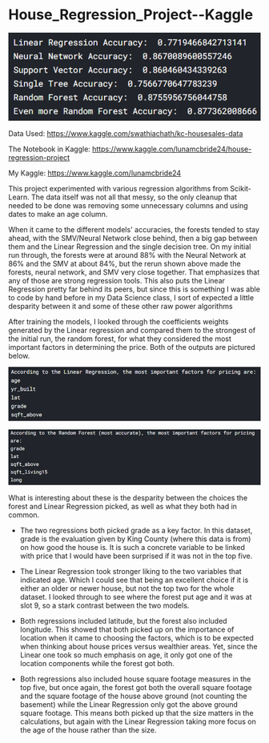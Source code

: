 # House_Regression_Project--Kaggle

![Accuracies](https://github.com/Luna-McBride/Kaggle_Personal_Projects/blob/master/Regression/House_Regression_Project/Accuracies.png)

Data Used: https://www.kaggle.com/swathiachath/kc-housesales-data

The Notebook in Kaggle: https://www.kaggle.com/lunamcbride24/house-regression-project

My Kaggle: https://www.kaggle.com/lunamcbride24

This project experimented with various regression algorithms from Scikit-Learn. The data itself was not all that messy, so the only cleanup that needed to be done was removing some unnecessary columns and using dates to make an age column.

When it came to the different models' accuracies, the forests tended to stay ahead, with the SMV/Neural Network close behind, then a big gap between them and the Linear Regression and the single decision tree. On my initial run through, the forests were at around 88% with the Neural Network at 86% and the SMV at about 84%, but the rerun shown above made the forests, neural network, and SMV very close together. That emphasizes that any of those are strong regression tools. This also puts the Linear Regression pretty far behind its peers, but since this is something I was able to code by hand before in my Data Science class, I sort of expected a little desparity between it and some of these other raw power algorithms

After training the models, I looked through the coefficients weights generated by the Linear regression and compared them to the strongest of the initial run, the random forest, for what they considered the most important factors in determining the price. Both of the outputs are pictured below.

![LinearFactors](https://github.com/Luna-McBride/Kaggle_Personal_Projects/blob/master/Regression/House_Regression_Project/LinearFactors.png)

![ForestFactors](https://github.com/Luna-McBride/Kaggle_Personal_Projects/blob/master/Regression/House_Regression_Project/ForestFactors.png)

What is interesting about these is the desparity between the choices the forest and Linear Regression picked, as well as what they both had in common.

* The two regressions both picked grade as a key factor. In this dataset, grade is the evaluation given by King County (where this data is from) on how good the house is. It is such a concrete variable to be linked with price that I would have been surprised if it was not in the top five.

* The Linear Regression took stronger liking to the two variables that indicated age. Which I could see that being an excellent choice if it is either an older or newer house, but not the top two for the whole dataset. I looked through to see where the forest put age and it was at slot 9, so a stark contrast between the two models.

* Both regressions included latitude, but the forest also included longitude. This showed that both picked up on the importance of location when it came to choosing the factors, which is to be expected when thinking about house prices versus wealthier areas. Yet, since the Linear one took so much emphasis on age, it only got one of the location components while the forest got both.

* Both regressions also included house square footage measures in the top five, but once again, the forest got both the overall square footage and the square footage of the house above ground (not counting the basement) while the Linear Regression only got the above ground square footage. This means both picked up that the size matters in the calculations, but again with the Linear Regression taking more focus on the age of the house rather than the size.
